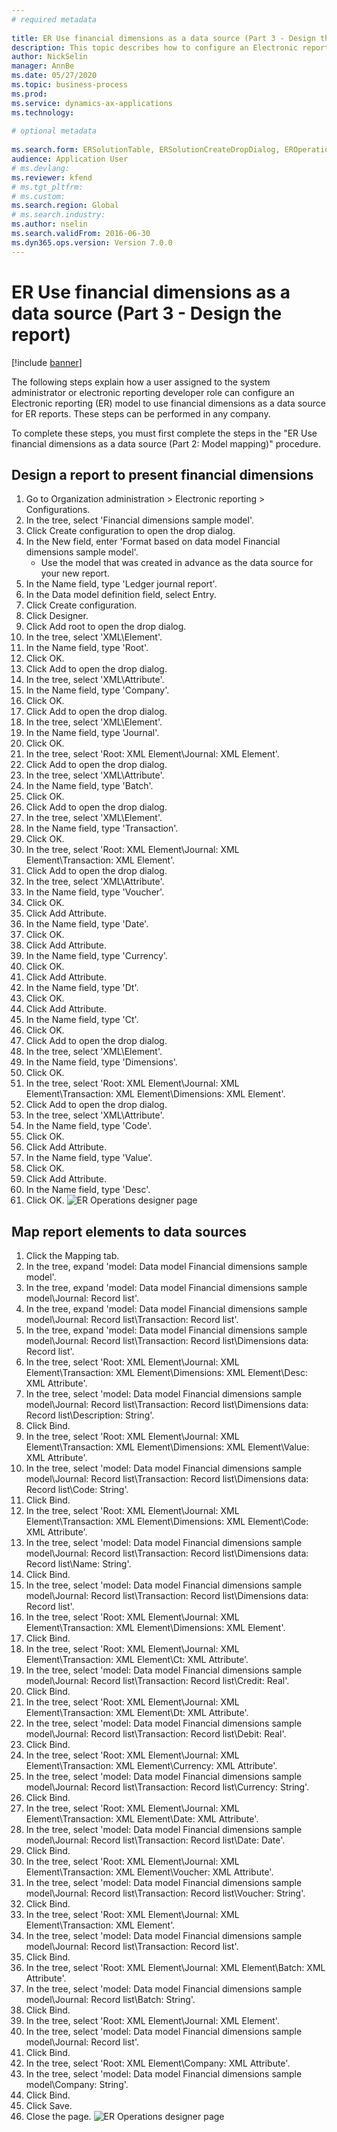 ```yaml
--- 
# required metadata 
 
title: ER Use financial dimensions as a data source (Part 3 - Design the report)
description: This topic describes how to configure an Electronic reporting (ER) model to use financial dimensions as a data source for ER reports. 
author: NickSelin
manager: AnnBe 
ms.date: 05/27/2020
ms.topic: business-process 
ms.prod:  
ms.service: dynamics-ax-applications 
ms.technology:  
 
# optional metadata 
 
ms.search.form: ERSolutionTable, ERSolutionCreateDropDialog, EROperationDesigner, ERComponentTypeDropDialog   
audience: Application User 
# ms.devlang:  
ms.reviewer: kfend
# ms.tgt_pltfrm:  
# ms.custom:  
ms.search.region: Global
# ms.search.industry: 
ms.author: nselin
ms.search.validFrom: 2016-06-30 
ms.dyn365.ops.version: Version 7.0.0 
---
```

# ER Use financial dimensions as a data source (Part 3 - Design the report)

[!include [banner](../../includes/banner.md)]

The following steps explain how a user assigned to the system administrator or electronic reporting developer role can configure an Electronic reporting (ER) model to use financial dimensions as a data source for ER reports. These steps can be performed in any company.

To complete these steps, you must first complete the steps in the "ER Use financial dimensions as a data source (Part 2: Model mapping)" procedure.


## Design a report to present financial dimensions
1. Go to Organization administration > Electronic reporting > Configurations.
2. In the tree, select 'Financial dimensions sample model'.
3. Click Create configuration to open the drop dialog.
4. In the New field, enter 'Format based on data model Financial dimensions sample model'.
    * Use the model that was created in advance as the data source for your new report.  
5. In the Name field, type 'Ledger journal report'.
6. In the Data model definition field, select Entry.
7. Click Create configuration.
8. Click Designer.
9. Click Add root to open the drop dialog.
10. In the tree, select 'XML\Element'.
11. In the Name field, type 'Root'.
12. Click OK.
13. Click Add to open the drop dialog.
14. In the tree, select 'XML\Attribute'.
15. In the Name field, type 'Company'.
16. Click OK.
17. Click Add to open the drop dialog.
18. In the tree, select 'XML\Element'.
19. In the Name field, type 'Journal'.
20. Click OK.
21. In the tree, select 'Root: XML Element\Journal: XML Element'.
22. Click Add to open the drop dialog.
23. In the tree, select 'XML\Attribute'.
24. In the Name field, type 'Batch'.
25. Click OK.
26. Click Add to open the drop dialog.
27. In the tree, select 'XML\Element'.
28. In the Name field, type 'Transaction'.
29. Click OK.
30. In the tree, select 'Root: XML Element\Journal: XML Element\Transaction: XML Element'.
31. Click Add to open the drop dialog.
32. In the tree, select 'XML\Attribute'.
33. In the Name field, type 'Voucher'.
34. Click OK.
35. Click Add Attribute.
36. In the Name field, type 'Date'.
37. Click OK.
38. Click Add Attribute.
39. In the Name field, type 'Currency'.
40. Click OK.
41. Click Add Attribute.
42. In the Name field, type 'Dt'.
43. Click OK.
44. Click Add Attribute.
45. In the Name field, type 'Ct'.
46. Click OK.
47. Click Add to open the drop dialog.
48. In the tree, select 'XML\Element'.
49. In the Name field, type 'Dimensions'.
50. Click OK.
51. In the tree, select 'Root: XML Element\Journal: XML Element\Transaction: XML Element\Dimensions: XML Element'.
52. Click Add to open the drop dialog.
53. In the tree, select 'XML\Attribute'.
54. In the Name field, type 'Code'.
55. Click OK.
56. Click Add Attribute.
57. In the Name field, type 'Value'.
58. Click OK.
59. Click Add Attribute.
60. In the Name field, type 'Desc'.
61. Click OK.
![ER Operations designer page](../media/er-financial-dimensions-guides-format1.png)

## Map report elements to data sources
1. Click the Mapping tab.
2. In the tree, expand 'model: Data model Financial dimensions sample model'.
3. In the tree, expand 'model: Data model Financial dimensions sample model\Journal: Record list'.
4. In the tree, expand 'model: Data model Financial dimensions sample model\Journal: Record list\Transaction: Record list'.
5. In the tree, expand 'model: Data model Financial dimensions sample model\Journal: Record list\Transaction: Record list\Dimensions data: Record list'.
6. In the tree, select 'Root: XML Element\Journal: XML Element\Transaction: XML Element\Dimensions: XML Element\Desc: XML Attribute'.
7. In the tree, select 'model: Data model Financial dimensions sample model\Journal: Record list\Transaction: Record list\Dimensions data: Record list\Description: String'.
8. Click Bind.
9. In the tree, select 'Root: XML Element\Journal: XML Element\Transaction: XML Element\Dimensions: XML Element\Value: XML Attribute'.
10. In the tree, select 'model: Data model Financial dimensions sample model\Journal: Record list\Transaction: Record list\Dimensions data: Record list\Code: String'.
11. Click Bind.
12. In the tree, select 'Root: XML Element\Journal: XML Element\Transaction: XML Element\Dimensions: XML Element\Code: XML Attribute'.
13. In the tree, select 'model: Data model Financial dimensions sample model\Journal: Record list\Transaction: Record list\Dimensions data: Record list\Name: String'.
14. Click Bind.
15. In the tree, select 'model: Data model Financial dimensions sample model\Journal: Record list\Transaction: Record list\Dimensions data: Record list'.
16. In the tree, select 'Root: XML Element\Journal: XML Element\Transaction: XML Element\Dimensions: XML Element'.
17. Click Bind.
18. In the tree, select 'Root: XML Element\Journal: XML Element\Transaction: XML Element\Ct: XML Attribute'.
19. In the tree, select 'model: Data model Financial dimensions sample model\Journal: Record list\Transaction: Record list\Credit: Real'.
20. Click Bind.
21. In the tree, select 'Root: XML Element\Journal: XML Element\Transaction: XML Element\Dt: XML Attribute'.
22. In the tree, select 'model: Data model Financial dimensions sample model\Journal: Record list\Transaction: Record list\Debit: Real'.
23. Click Bind.
24. In the tree, select 'Root: XML Element\Journal: XML Element\Transaction: XML Element\Currency: XML Attribute'.
25. In the tree, select 'model: Data model Financial dimensions sample model\Journal: Record list\Transaction: Record list\Currency: String'.
26. Click Bind.
27. In the tree, select 'Root: XML Element\Journal: XML Element\Transaction: XML Element\Date: XML Attribute'.
28. In the tree, select 'model: Data model Financial dimensions sample model\Journal: Record list\Transaction: Record list\Date: Date'.
29. Click Bind.
30. In the tree, select 'Root: XML Element\Journal: XML Element\Transaction: XML Element\Voucher: XML Attribute'.
31. In the tree, select 'model: Data model Financial dimensions sample model\Journal: Record list\Transaction: Record list\Voucher: String'.
32. Click Bind.
33. In the tree, select 'Root: XML Element\Journal: XML Element\Transaction: XML Element'.
34. In the tree, select 'model: Data model Financial dimensions sample model\Journal: Record list\Transaction: Record list'.
35. Click Bind.
36. In the tree, select 'Root: XML Element\Journal: XML Element\Batch: XML Attribute'.
37. In the tree, select 'model: Data model Financial dimensions sample model\Journal: Record list\Batch: String'.
38. Click Bind.
39. In the tree, select 'Root: XML Element\Journal: XML Element'.
40. In the tree, select 'model: Data model Financial dimensions sample model\Journal: Record list'.
41. Click Bind.
42. In the tree, select 'Root: XML Element\Company: XML Attribute'.
43. In the tree, select 'model: Data model Financial dimensions sample model\Company: String'.
44. Click Bind.
45. Click Save.
46. Close the page.
![ER Operations designer page](../media/er-financial-dimensions-guides-format2.png)

